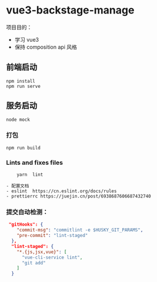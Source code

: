 # vue3-backstage-manage

项目目的：

- 学习 vue3
- 保持 composition api 风格

## 前端启动

```
npm install
npm run serve
```

## 服务启动

```
node mock
```

### 打包

```
npm run build
```

### Lints and fixes files

```shell
    yarn  lint
```

```
- 配置文档
- eslint  https://cn.eslint.org/docs/rules
- prettierrc https://juejin.cn/post/6938687606687432740
```

### 提交自动检测：

```json
 "gitHooks": {
    "commit-msg": "commitlint -e $HUSKY_GIT_PARAMS",
    "pre-commit": "lint-staged"
  },
  "lint-staged": {
    "*.{js,jsx,vue}": [
      "vue-cli-service lint",
      "git add"
    ]
  }
```
